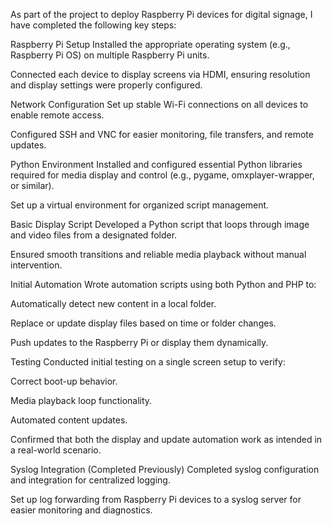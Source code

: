 As part of the project to deploy Raspberry Pi devices for digital signage, I have completed the following key steps:

Raspberry Pi Setup
Installed the appropriate operating system (e.g., Raspberry Pi OS) on multiple Raspberry Pi units.

Connected each device to display screens via HDMI, ensuring resolution and display settings were properly configured.

Network Configuration
Set up stable Wi-Fi connections on all devices to enable remote access.

Configured SSH and VNC for easier monitoring, file transfers, and remote updates.

Python Environment
Installed and configured essential Python libraries required for media display and control (e.g., pygame, omxplayer-wrapper, or similar).

Set up a virtual environment for organized script management.

Basic Display Script
Developed a Python script that loops through image and video files from a designated folder.

Ensured smooth transitions and reliable media playback without manual intervention.

Initial Automation
Wrote automation scripts using both Python and PHP to:

Automatically detect new content in a local folder.

Replace or update display files based on time or folder changes.

Push updates to the Raspberry Pi or display them dynamically.

Testing
Conducted initial testing on a single screen setup to verify:

Correct boot-up behavior.

Media playback loop functionality.

Automated content updates.

Confirmed that both the display and update automation work as intended in a real-world scenario.

Syslog Integration (Completed Previously)
Completed syslog configuration and integration for centralized logging.

Set up log forwarding from Raspberry Pi devices to a syslog server for easier monitoring and diagnostics.
